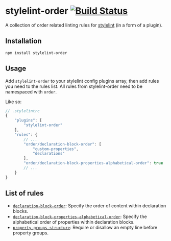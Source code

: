 # stylelint-order [![Build Status][ci-img]][ci]

A collection of order related linting rules for [stylelint] (in a form of a plugin).

## Installation

```
npm install stylelint-order
```

## Usage

Add `stylelint-order` to your stylelint config plugins array, then add rules you need to the rules list. All rules from stylelint-order need to be namespaced with `order`.

Like so:

```js
// .stylelintrc
{
	"plugins": [
		"stylelint-order"
	],
	"rules": {
		// ...
		"order/declaration-block-order": [
			"custom-properties",
			"declarations"
		],
		"order/declaration-block-properties-alphabetical-order": true
		// ...
	}
}
```

## List of rules

* [`declaration-block-order`](./rules/declaration-block-order/README.md): Specify the order of content within declaration blocks.
* [`declaration-block-properties-alphabetical-order`](./rules/declaration-block-properties-alphabetical-order/README.md): Specify the alphabetical order of properties within declaration blocks.
* [`property-groups-structure`](./rules/property-groups-structure/README.md): Require or disallow an empty line before property groups.

[ci-img]: https://travis-ci.org/hudochenkov/stylelint-order.svg
[ci]: https://travis-ci.org/hudochenkov/stylelint-order

[stylelint]: http://stylelint.io/
